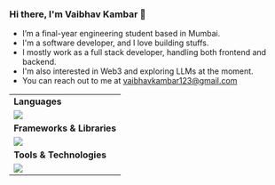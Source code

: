 ### Hi there, I'm Vaibhav Kambar 👋

- I’m a final-year engineering student based in Mumbai.
- I'm a software developer, and I love building stuffs.
- I mostly work as a full stack developer, handling both frontend and backend.
- I'm also interested in Web3 and exploring LLMs at the moment.
- You can reach out to me at vaibhavkambar123@gmail.com

<table>
  <tr>
    <td><strong>Languages</strong></td>
  </tr>
  <tr>
    <td><img src="https://skillicons.dev/icons?i=js,ts,python,java,cpp,html,css,go,dart,kotlin,solidity"></td>
  </tr>
  <tr>
    <td><strong>Frameworks & Libraries</strong></td>
  </tr>
  <tr>
    <td><img src="https://skillicons.dev/icons?i=nextjs,react,express,flask,django,flutter,mui,bootstrap,redux"></td>
  </tr>
  <tr>
    <td><strong>Tools & Technologies</strong></td>
  </tr>
  <tr>
    <td><img src="https://skillicons.dev/icons?i=git,nodejs,bun,prisma,docker,kubernetes,postgres,mysql,mongodb,firebase,redis,postman,aws,vercel,androidstudio"></td>
  </tr>
</table>


<!--
**VaibhavKambar7/VaibhavKambar7** is a ✨ _special_ ✨ repository because its `README.md` (this file) appears on your GitHub profile.

Here are some ideas to get you started:

- 🔭 I’m currently working on ...
- 🌱 I’m currently learning ...
- 👯 I’m looking to collaborate on ...
- 🤔 I’m looking for help with ...
- 💬 Ask me about ...
- 📫 How to reach me: ...
- 😄 Pronouns: ...
- ⚡ Fun fact: ...
-->
